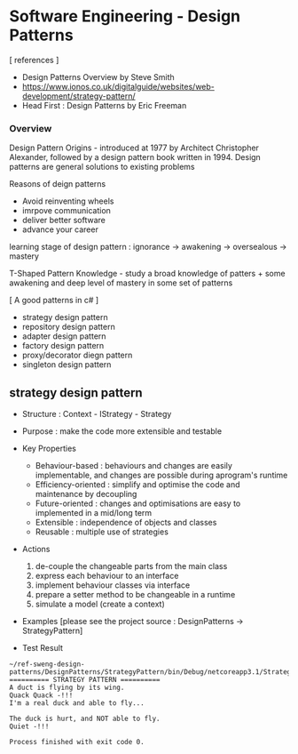 # Software Engineering - Design Patterns

[ references ] 
- Design Patterns Overview by Steve Smith
- https://www.ionos.co.uk/digitalguide/websites/web-development/strategy-pattern/
- Head First : Design Patterns by Eric Freeman

### Overview
Design Pattern Origins - introduced at 1977 by Architect Christopher Alexander, followed by a design pattern book written in 1994.
Design patterns are general solutions to existing problems

Reasons of deign patterns
- Avoid reinventing wheels
- imrpove communication
- deliver better software
- advance your career

learning stage of design pattern : ignorance -> awakening -> oversealous -> mastery

T-Shaped Pattern Knowledge - study a broad knowledge of patters + some awakening and deep level of mastery in some set of patterns

[ A good patterns in c# ]
- strategy design pattern
- repository design pattern
- adapter design pattern
- factory design pattern
- proxy/decorator diegn pattern
- singleton design pattern


## strategy design pattern
 - Structure : Context - IStrategy - Strategy
 - Purpose : make the code more extensible and testable
 - Key Properties
   - Behaviour-based : behaviours and changes are easily implementable, and changes are possible during aprogram's runtime
   - Efficiency-oriented : simplify and optimise the code and maintenance by decoupling
   - Future-oriented : changes and optimisations are easy to implemented in a mid/long term
   - Extensible : independence of objects and classes
   - Reusable : multiple use of strategies
   
 - Actions
   1) de-couple the changeable parts from the main class
   2) express each behaviour to an interface
   3) implement behaviour classes via interface
   4) prepare a setter method to be changeable in a runtime
   5) simulate a model (create a context)

 - Examples
   [please see the project source : DesignPatterns -> StrategyPattern]
   
 - Test Result
 ```shell
 ~/ref-sweng-design-patterns/DesignPatterns/StrategyPattern/bin/Debug/netcoreapp3.1/StrategyPattern.dll
 ========== STRATEGY PATTERN ==========
 A duct is flying by its wing.
 Quack Quack -!!!
 I'm a real duck and able to fly...
 
 The duck is hurt, and NOT able to fly.
 Quiet -!!!

 Process finished with exit code 0.
 ```
